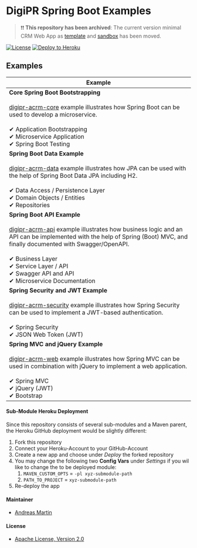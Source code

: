 # DigiPR Spring Boot Examples

> ❗❗ **This repository has been archived**: The current version minimal CRM Web App as [template](https://github.com/DigiPR/acrm-webapp) and [sandbox](https://github.com/DigiPR/acrm-sandbox) has been moved.

[![License](http://img.shields.io/:license-apache-blue.svg)](http://www.apache.org/licenses/LICENSE-2.0.html)
[![Deploy to Heroku](https://img.shields.io/badge/deploy%20to-Heroku-6762a6.svg?longCache=true)](https://heroku.com/deploy)

## Examples

| Example | 
| --- | 
| **Core Spring Boot Bootstrapping**<br><br>[digipr-acrm-core](digipr-acrm-core) example illustrates how Spring Boot can be used to develop a microservice.<br><br>✔ Application Bootstrapping<br>✔ Microservice Application<br>✔ Spring Boot Testing | 
| **Spring Boot Data Example**<br><br>[digipr-acrm-data](digipr-acrm-data) example illustrates how JPA can be used with the help of Spring Boot Data JPA including H2.<br><br>✔ Data Access / Persistence Layer<br>✔ Domain Objects / Entities<br>✔ Repositories |
| **Spring Boot API Example**<br><br>[digipr-acrm-api](digipr-acrm-api) example illustrates how business logic and an API can be implemented with the help of Spring (Boot) MVC, and finally documented with Swagger/OpenAPI.<br><br>✔ Business Layer<br>✔ Service Layer / API<br>✔ Swagger API and API<br>✔ Microservice Documentation |
| **Spring Security and JWT Example**<br><br>[digipr-acrm-security](digipr-acrm-security) example illustrates how Spring Security can be used to implement a JWT-based authentication.<br><br>✔ Spring Security<br>✔ JSON Web Token (JWT) |
| **Spring MVC and jQuery Example**<br><br>[digipr-acrm-web](digipr-acrm-web)  example illustrates how Spring MVC can be used in combination with jQuery to implement a web application.<br><br>✔ Spring MVC<br>✔ jQuery (JWT)<br>✔ Bootstrap|

#### Sub-Module Heroku Deployment

Since this repository consists of several sub-modules and a Maven parent, the Heroku GitHub deployment would be slightly different:
1. Fork this repository
2. Connect your Heroku-Account to your GitHub-Account
3. Create a new app and choose under *Deploy* the forked repository
4. You may change the following two **Config Vars** under *Settings* if you wil like to change the to be deployed module:
   1. `MAVEN_CUSTOM_OPTS` = `-pl xyz-submodule-path`
   2. `PATH_TO_PROJECT` = `xyz-submodule-path`
5. Re-deploy the app

#### Maintainer
- [Andreas Martin](https://andreasmartin.ch)

#### License

- [Apache License, Version 2.0](blob/master/LICENSE)

